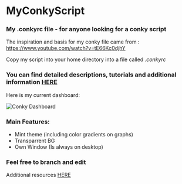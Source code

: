 # MyConkyScript
### My .conkyrc file - for anyone looking for a conky script

The inspiration and basis for my conky file came from : https://www.youtube.com/watch?v=tE66Kc0djhY 


Copy my script into your home directory into a file called _.conkyrc_



### You can find detailed descriptions, tutorials and additional information [HERE](https://github.com/brndnmtthws/conky)


Here is my current dashboard: 

![Conky Dashboard](https://i.imgur.com/TG49emS.png)

### Main Features: 
* Mint theme (including color gradients on graphs)
* Transparrent BG
* Own Window (Is always on desktop)

### Feel free to branch and edit

Additional resources [HERE](http://conky.sourceforge.net/variables.html)
